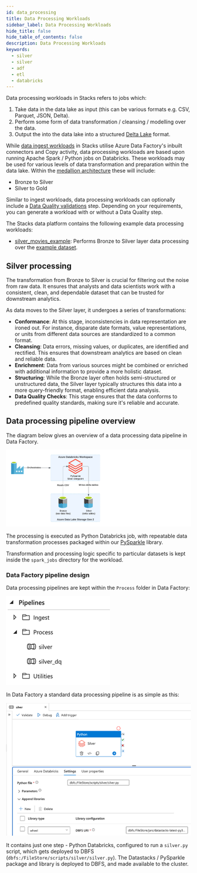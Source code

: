 ```yaml
---
id: data_processing
title: Data Processing Workloads
sidebar_label: Data Processing Workloads
hide_title: false
hide_table_of_contents: false
description: Data Processing Workloads
keywords:
  - silver
  - silver
  - adf
  - etl
  - databricks
---
```


Data processing workloads in Stacks refers to jobs which:

1. Take data in the data lake as input (this can be various formats e.g. CSV, Parquet, JSON, Delta).
2. Perform some form of data transformation / cleansing / modelling over the data.
3. Output the into the data lake into a structured [Delta Lake](https://delta.io/) format.

While [data ingest workloads](./ingest_data_azure.md) in Stacks utilise Azure Data Factory's inbuilt connectors and Copy activity, data processing workloads are based upon running Apache Spark / Python jobs on Databricks. These workloads may be used for various levels of data transformation and preparation within the data lake. Within the [medallion architecture](./etl_intro_data_azure.md#medallion-architecture) these will include:

- Bronze to Silver
- Silver to Gold

Similar to ingest workloads, data processing workloads can optionally include a [Data Quality validations](./data_quality_azure.md) step. Depending on your requirements, you can generate a workload with or without a Data Quality step.

The Stacks data platform contains the following example data processing workloads:

- [silver_movies_example](https://github.com/Ensono/stacks-azure-data/tree/main/de_workloads/data_processing/silver_movies_example): Performs Bronze to Silver layer data processing over the [example dataset](../getting_started/example_data_source.md).

## Silver processing

The transformation from Bronze to Silver is crucial for filtering out the noise from raw data. It ensures that analysts
and data scientists work with a consistent, clean, and dependable dataset that can be trusted for downstream analytics.

As data moves to the Silver layer, it undergoes a series of transformations:

* **Conformance**: At this stage, inconsistencies in data representation are ironed out. For instance, disparate date
formats, value representations, or units from different data sources are standardized to a common format.
* **Cleansing**: Data errors, missing values, or duplicates, are identified and rectified. This ensures that downstream
analytics are based on clean and reliable data.
* **Enrichment**: Data from various sources might be combined or enriched with additional information to provide a more
holistic dataset.
* **Structuring**: While the Bronze layer often holds semi-structured or unstructured data, the Silver layer typically
structures this data into a more query-friendly format, enabling efficient data analysis.
* **Data Quality Checks**: This stage ensures that the data conforms to predefined quality standards, making sure it's
reliable and accurate.

## Data processing pipeline overview

The diagram below gives an overview of a data processing data pipeline in Data Factory.

![ADF_SilverPipelineDesign.png](../images/ADF_SilverPipelineDesign.png)

The processing is executed as Python Databricks job, with repeatable data transformation processes packaged within
our [PySparkle](pysparkle/pysparkle_quickstart.md) library.

Transformation and processing logic specific to particular datasets is kept inside the `spark_jobs` directory for the workload.

### Data Factory pipeline design

Data processing pipelines are kept within the `Process` folder in Data Factory:

![ADF_SilverPipelinesList.png](../images/ADF_SilverPipelinesList.png)

In Data Factory a standard data processing pipeline is as simple as this:

![ADF_Silver.png](../images/ADF_silver.png)

It contains just one step - Python Databricks, configured to run a `silver.py` script, which gets deployed to DBFS
(`dbfs:/FileStore/scripts/silver/silver.py`). The Datastacks / PySparkle package and library is deployed to DBFS, and made available to the cluster.
